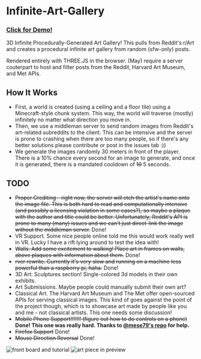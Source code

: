 # Infinite-Art-Gallery
### [Click for Demo!](https://infinite-art-gallery.brazil-0034.repl.co/)
3D Infinite Procedurally-Generated Art Gallery! This pulls from Reddit's r/Art and creates a procedural infinite art gallery from random (sfw-only) posts.

Rendered entirely with THREE.JS in the browser. (May) require a server couterpart to host and filter posts from the Reddit, Harvard Art Museum, and Met APIs.

## How It Works
- First, a world is created (using a ceiling and a floor tile) using a Minecraft-style chunk system. This way, the world will traverse (mostly) infinitely no matter what direction you move in.
- Then, we use a middleman server to send random images from Reddit's art-related subreddits to the client. This can be intensive and the server is prone to crashing when there are too many people, so if there's any better solutions please contribute or post in the issues tab :))
- We generate the images randomly 30 meters in front of the player. There is a 10% chance every second for an image to generate, and once it is generated, there is a mandated cooldown of ~~10~~ 5 seconds.

## TODO
- ~~Proper Crediting - right now, the server will etch the artist's name onto the image file. This is both hard to read and computationally intensive (and possibly a licensing violation in some cases?), so maybe a plaque with the author and title could be better. Unfortunately, Reddit's API is prone to many (many) issues and we can't just direct-link the image without the middleman server.~~ Done!
- VR Support. Some nice people online told me this would work really well in VR. Lucky I have a rift lying around to test the idea with!
- ~~Walls. Add some excitement to walking! Place art in frames on walls, above plaques with information about them.~~ Done!
- ~~rver rewrite. Currently it's very slow and running on a machine less powerful than a raspberry pi, haha.~~ Done!
- 3D Art: Sculptures section! Single-colored 3d models in their own exhibits.
- Art Submissions. Maybe people could manually submit their own art?
- Classical Art. The Harvard Art Museum and The Met offer open-sourced APIs for serving classical images. This kind of goes against the point of the project though, which is to showcase art made by people like you and me - not classical artists. This one needs some discussion!
- ~~Mobile Phone Support!!!!!!! (figure out how to do controls on a phone)~~ **Done! This one was really hard. Thanks to [@mese79's repo](https://github.com/mese79/TouchControls) for help.**
- ~~Firefox Support~~ Done!
- ~~Mouse Direction Reversal~~ Done!

![front board and tutorial](https://user-images.githubusercontent.com/66288732/185100953-3f2e287d-b06c-4140-a500-f01a32982888.png)
![art piece in preview](https://user-images.githubusercontent.com/66288732/185100745-2bb8a35d-71ad-4fb5-b9b7-0c800acf6cda.png)

